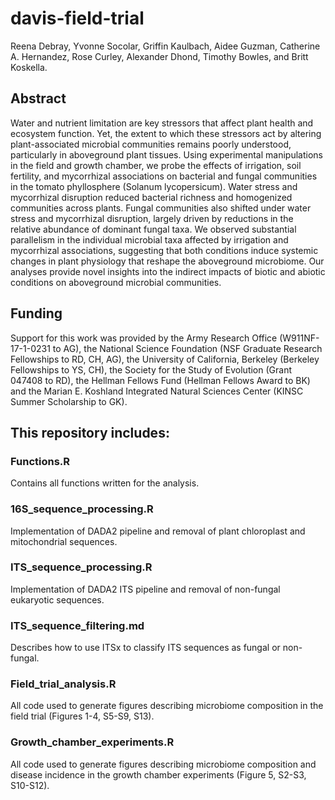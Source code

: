 # davis-field-trial

Reena Debray, Yvonne Socolar, Griffin Kaulbach, Aidee Guzman, Catherine A. Hernandez, Rose Curley, Alexander Dhond, Timothy Bowles, and Britt Koskella.

## Abstract
Water and nutrient limitation are key stressors that affect plant health and ecosystem function. Yet, the extent to which these stressors act by altering plant-associated microbial communities remains poorly understood, particularly in aboveground plant tissues. Using experimental manipulations in the field and growth chamber, we probe the effects of irrigation, soil fertility, and mycorrhizal associations on bacterial and fungal communities in the tomato phyllosphere (Solanum lycopersicum). Water stress and mycorrhizal disruption reduced bacterial richness and homogenized communities across plants. Fungal communities also shifted under water stress and mycorrhizal disruption, largely driven by reductions in the relative abundance of dominant fungal taxa. We observed substantial parallelism in the individual microbial taxa affected by irrigation and mycorrhizal associations, suggesting that both conditions induce systemic changes in plant physiology that reshape the aboveground microbiome. Our analyses provide novel insights into the indirect impacts of biotic and abiotic conditions on aboveground microbial communities.

## Funding
Support for this work was provided by the Army Research Office (W911NF-17-1-0231 to AG), the National Science Foundation (NSF Graduate Research Fellowships to RD, CH, AG), the University of California, Berkeley (Berkeley Fellowships to YS, CH), the Society for the Study of Evolution (Grant 047408 to RD), the Hellman Fellows Fund (Hellman Fellows Award to BK) and the Marian E. Koshland Integrated Natural Sciences Center (KINSC Summer Scholarship to GK).

## This repository includes:
### Functions.R
Contains all functions written for the analysis.
### 16S_sequence_processing.R
Implementation of DADA2 pipeline and removal of plant chloroplast and mitochondrial sequences.
### ITS_sequence_processing.R
Implementation of DADA2 ITS pipeline and removal of non-fungal eukaryotic sequences.
### ITS_sequence_filtering.md
Describes how to use ITSx to classify ITS sequences as fungal or non-fungal.
### Field_trial_analysis.R
All code used to generate figures describing microbiome composition in the field trial (Figures 1-4, S5-S9, S13).
### Growth_chamber_experiments.R
All code used to generate figures describing microbiome composition and disease incidence in the growth chamber experiments (Figure 5, S2-S3, S10-S12).
